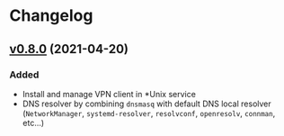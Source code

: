 # Changelog

## [v0.8.0](https://github.com/qweio/iot-vpn/tree/vpnc/v0.8.0) (2021-04-20)

### Added
- Install and manage VPN client in *Unix service
- DNS resolver by combining `dnsmasq` with default DNS local resolver (`NetworkManager`, `systemd-resolver`, `resolvconf`, `openresolv`, `connman`, etc...)
